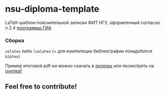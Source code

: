 # nsu-diploma-template

LaTeX-шаблон пояснительной записки ФИТ НГУ, оформленный согласно п.2.4 [программы ГИА](https://www.nsu.ru/n/information-technologies-department/education_fit/programs/OOP/09-03-01/knis/rabochie-programmy/09.03.01_KNiS_B3.pdfu)

### Сборка

`xelatex` либо `lualatex` (+ для компиляции библиографии понадобится `bibtex`)

Пример итоговой pdf-ки можно скачать в [релизах](https://github.com/shadrina/nsu-diploma-template/releases) или посмотреть на [overleaf](https://www.overleaf.com/read/qbjjdxddtjkz#236a32)

## Feel free to contribute!
